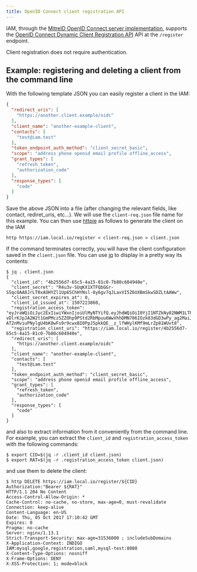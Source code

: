 ```yaml
---
title: OpenID Connect client registration API
---
```


IAM, through the [MitreID OpenID Connect server implementation][mitreid],
supports the [OpenID Connect Dynamic Client Registration
API][oidc-dynclientreg] API at the `/register` endpoint.

Client registration does not require authentication.

## Example: registering and deleting a client from the command line

With the following template JSON you can easily register a client in the IAM:

```json
{
  "redirect_uris": [
    "https://another.client.example/oidc"
  ],
  "client_name": "another-example-client",
  "contacts": [
    "test@iam.test"
  ],
  "token_endpoint_auth_method": "client_secret_basic",
  "scope": "address phone openid email profile offline_access",
  "grant_types": [
    "refresh_token",
    "authorization_code"
  ],
  "response_types": [
    "code"
  ]
}
```

Save the above JSON into a file (after changing the relevant fields, like
contact, rediret_uris, etc...). We will use the `client-req.json` file name for
this example. You can then use [httpie][httpie] as  follows to generate the
client on the IAM

```
http https://iam.local.io/register < client-req.json > client.json
```

If the command terminates correctly, you will have the client configuration
saved in the `client.json` file. You can use [jq][jq] to display in a pretty
way its contents:

```
$ jq . client.json
{
  "client_id": "4b2556d7-65c5-4a15-81c0-7b80c604940e",
  "client_secret": "R4u3v-SUqKX1XTFQbGGr-S5qcOAA8JrLT0xAOHYZl1Up65ChHYNsl-8y6gv7qJLaxVI5Z6UXBmSkwSDZLtAAWw",
  "client_secret_expires_at": 0,
  "client_id_issued_at": 1507223860,
  "registration_access_token": "eyJraWQiOiJyc2ExIiwiYWxnIjoiUlMyNTYifQ.eyJhdWQiOiI0YjI1NTZkNy02NWM1LTRhMTUtODFjMC03YjgwYzYwNDk0MGUiLCJpc3MiOiJodHRwczpcL1wvaWFtLmxvY2FsLmlvXC8iLCJpYXQiOjE1MDcyMjM4NjAsImp0aSI6IjRmNTQ2YmEyLWE3ZWEtNDA4ZC1iYWI1LTdlZGMyNDZlOWJhMiJ9.Iyr7fwKy3OSl3wVjaw5HVVxBFl62A-vDlrKJpJA2W2t1GmPMcz5ZZOhp9PStd2RbMpuu6WwVhhDMN706IOzk03dGD3wPy_ag2MaiJfdT0-AT2nMviuPNylgU4bK0wFs9r9cwxBI0PpJ5pkkQE__z_lfWHylKMf9mLrZp81WUvt8",
  "registration_client_uri": "https://iam.local.io/register/4b2556d7-65c5-4a15-81c0-7b80c604940e",
  "redirect_uris": [
    "https://another.client.example/oidc"
  ],
  "client_name": "another-example-client",
  "contacts": [
    "test@iam.test"
  ],
  "token_endpoint_auth_method": "client_secret_basic",
  "scope": "address phone openid email profile offline_access",
  "grant_types": [
    "refresh_token",
    "authorization_code"
  ],
  "response_types": [
    "code"
  ]
}
```

and also to extract information from it conveniently from the command line.
For example, you can extract the `client_id` and `registration_access_token`
with the following commands:

```
$ export CID=$(jq -r .client_id client.json)
$ export RAT=$(jq -r .registration_access_token client.json)
```

and use them to delete the client:

```
$ http DELETE https://iam.local.io/register/${CID} Authorization:"Bearer ${RAT}"
HTTP/1.1 204 No Content
Access-Control-Allow-Origin: *
Cache-Control: no-cache, no-store, max-age=0, must-revalidate
Connection: keep-alive
Content-Language: en-US
Date: Thu, 05 Oct 2017 17:10:42 GMT
Expires: 0
Pragma: no-cache
Server: nginx/1.13.1
Strict-Transport-Security: max-age=31536000 ; includeSubDomains
X-Application-Context: INDIGO IAM:mysql,google,registration,saml,mysql-test:8080
X-Content-Type-Options: nosniff
X-Frame-Options: DENY
X-XSS-Protection: 1; mode=block
```



[oidc-dynclientreg]: https://openid.net/specs/openid-connect-registration-1_0.html
[mitreid]: https://github.com/mitreid-connect/OpenID-Connect-Java-Spring-Server/wiki
[jq]: https://stedolan.github.io/jq/
[httpie]: https://httpie.org/
